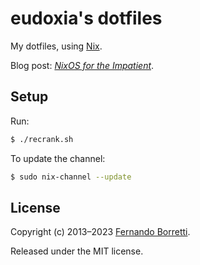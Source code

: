# eudoxia's dotfiles

My dotfiles, using [Nix][nix].

[nix]: https://nixos.org/

Blog post: [_NixOS for the Impatient_][blog].

[blog]: https://borretti.me/article/nixos-for-the-impatient

## Setup

Run:

```bash
$ ./recrank.sh
```

To update the channel:

```bash
$ sudo nix-channel --update
```

## License

Copyright (c) 2013–2023 [Fernando Borretti](https://borretti.me/).

Released under the MIT license.
